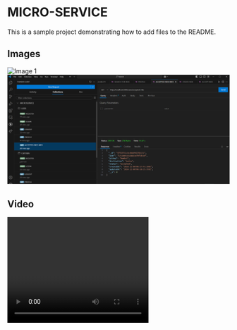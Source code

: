 # MICRO-SERVICE

This is a sample project demonstrating how to add files to the README.

## Images
![Image 1](./micro-code-output.png)
![Image 2](./micro-code-test.png)

## Video
<video width="320" height="240" controls>
  <source src="micro-service.mp4" type="video/mp4">
  Your browser does not support the video tag.
</video>